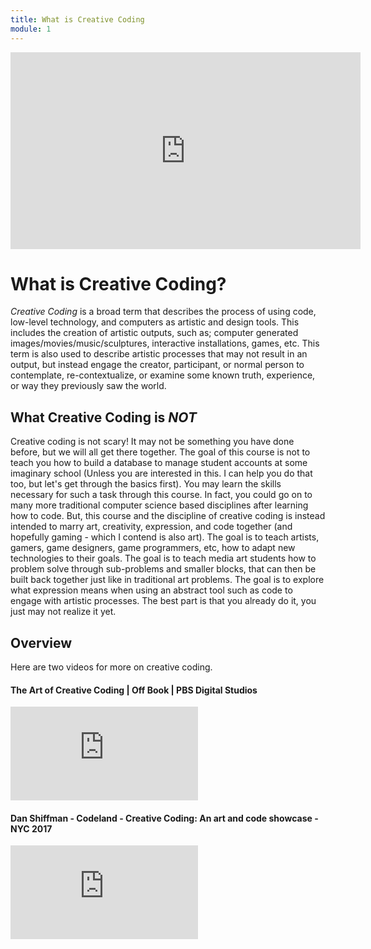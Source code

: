 ```yaml
---
title: What is Creative Coding
module: 1
---
```


<iframe width="560" height="315" src="https://www.youtube.com/embed/6W-cvH44mVo" frameborder="0" allow="accelerometer; autoplay; encrypted-media; gyroscope; picture-in-picture" allowfullscreen></iframe>

# What is Creative Coding?

*Creative Coding* is a broad term that describes the process of using code, low-level technology, and computers as artistic and design tools. This includes the creation of artistic outputs, such as; computer generated images/movies/music/sculptures, interactive installations, games, etc. This term is also used to describe artistic processes that may not result in an output, but instead engage the creator, participant, or normal person to contemplate, re-contextualize, or examine some known truth, experience, or way they previously saw the world.

## What Creative Coding is *NOT*

Creative coding is not scary! It may not be something you have done before, but we will all get there together. The goal of this course is not to teach you how to build a database to manage student accounts at some imaginary school (Unless you are interested in this. I can help you do that too, but let's get through the basics first). You may learn the skills necessary for such a task through this course. In fact, you could go on to many more traditional computer science based disciplines after learning how to code. But, this course and the discipline of creative coding is instead intended to marry art, creativity, expression, and code together (and hopefully gaming - which I contend is also art). The goal is to teach artists, gamers, game designers, game programmers, etc, how to adapt new technologies to their goals. The goal is to teach media art students how to problem solve through sub-problems and smaller blocks, that can then be built back together just like in traditional art problems. The goal is to explore what expression means when using an abstract tool such as code to engage with artistic processes.  The best part is that you already do it, you just may not realize it yet.


## Overview

Here are two videos for more on creative coding.


#### The Art of Creative Coding | Off Book | PBS Digital Studios

<div class="embed-responsive embed-responsive-16by9"><iframe class="embed-responsive-item" src="https://www.youtube.com/embed/eBV14-3LT-g" frameborder="0" allowfullscreen></iframe></div>

#### Dan Shiffman - Codeland - Creative Coding: An art and code showcase - NYC 2017

<div class="embed-responsive embed-responsive-16by9"><iframe class="embed-responsive-item" src="https://www.youtube.com/embed/68JUaszsvmU" frameborder="0" allowfullscreen></iframe></div>

